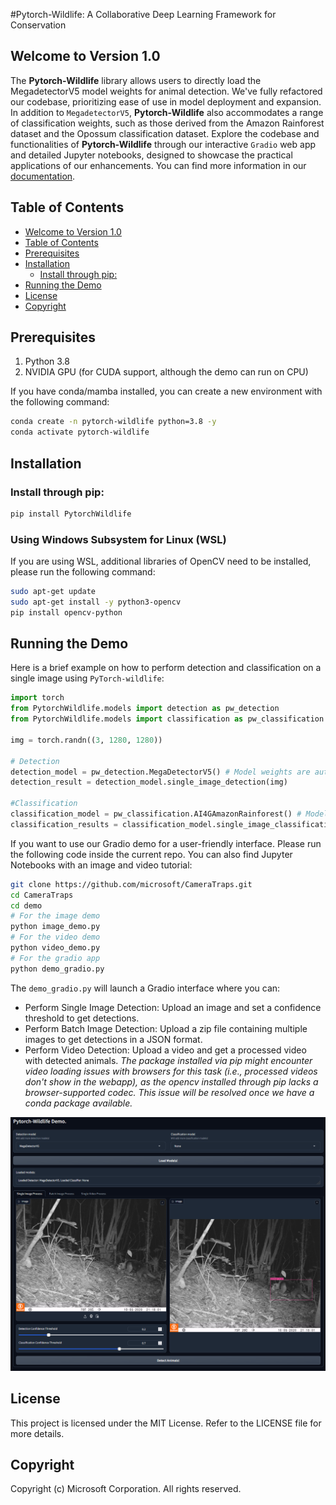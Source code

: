 #Pytorch-Wildlife: A Collaborative Deep Learning Framework for Conservation

## Welcome to Version 1.0

The **Pytorch-Wildlife** library allows users to directly load the MegadetectorV5 model weights for animal detection. We've fully refactored our codebase, prioritizing ease of use in model deployment and expansion. In addition to `MegadetectorV5`, **Pytorch-Wildlife** also accommodates a range of classification weights, such as those derived from the Amazon Rainforest dataset and the Opossum classification dataset. Explore the codebase and functionalities of **Pytorch-Wildlife** through our interactive `Gradio` web app and detailed Jupyter notebooks, designed to showcase the practical applications of our enhancements. You can find more information in our [documentation](https://cameratraps.readthedocs.io/en/latest/).

## Table of Contents
- [Welcome to Version 1.0](#welcome-to-version-10)
- [Table of Contents](#table-of-contents)
- [Prerequisites](#prerequisites)
- [Installation](#installation)
  - [Install through pip:](#install-through-pip)
- [Running the Demo](#running-the-demo)
- [License](#license)
- [Copyright](#copyright)
 
## Prerequisites
 
1. Python 3.8 
2. NVIDIA GPU (for CUDA support, although the demo can run on CPU)

If you have conda/mamba installed, you can create a new environment with the following command:
```bash
conda create -n pytorch-wildlife python=3.8 -y
conda activate pytorch-wildlife
```

## Installation

### Install through pip:
```bash
pip install PytorchWildlife
```

### Using Windows Subsystem for Linux (WSL)
If you are using WSL, additional libraries of OpenCV need to be installed, please run the following command:
```bash
sudo apt-get update
sudo apt-get install -y python3-opencv
pip install opencv-python
```

## Running the Demo
Here is a brief example on how to perform detection and classification on a single image using `PyTorch-wildlife`:

```python
import torch
from PytorchWildlife.models import detection as pw_detection
from PytorchWildlife.models import classification as pw_classification

img = torch.randn((3, 1280, 1280))

# Detection
detection_model = pw_detection.MegaDetectorV5() # Model weights are automatically downloaded.
detection_result = detection_model.single_image_detection(img)

#Classification
classification_model = pw_classification.AI4GAmazonRainforest() # Model weights are automatically downloaded.
classification_results = classification_model.single_image_classification(img)
```

If you want to use our Gradio demo for a user-friendly interface. Please run the following code inside the current repo. You can also find Jupyter Notebooks with an image and video tutorial:

```bash
git clone https://github.com/microsoft/CameraTraps.git
cd CameraTraps
cd demo
# For the image demo
python image_demo.py
# For the video demo
python video_demo.py
# For the gradio app
python demo_gradio.py
```
The `demo_gradio.py` will launch a Gradio interface where you can:
- Perform Single Image Detection: Upload an image and set a confidence threshold to get detections.
- Perform Batch Image Detection: Upload a zip file containing multiple images to get detections in a JSON format.
- Perform Video Detection: Upload a video and get a processed video with detected animals. *The package installed via pip might encounter video loading issues with browsers for this task (i.e., processed videos don't show in the webapp), as the opencv installed through pip lacks a browser-supported codec. This issue will be resolved once we have a conda package available.*

<img src="images/gradio_UI.png">
  
## License
This project is licensed under the MIT License. Refer to the LICENSE file for more details.
## Copyright
Copyright (c) Microsoft Corporation. All rights reserved.
